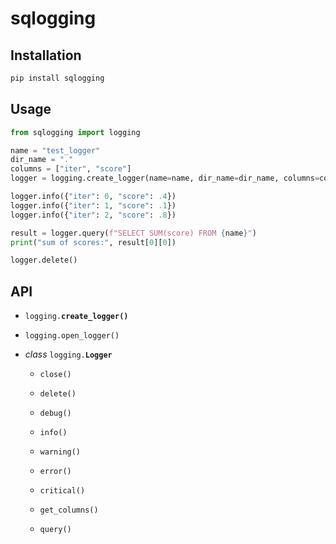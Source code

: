 # sqlogging

## Installation

```bash
pip install sqlogging
```

## Usage

```python
from sqlogging import logging

name = "test_logger"
dir_name = "."
columns = ["iter", "score"]
logger = logging.create_logger(name=name, dir_name=dir_name, columns=columns)

logger.info({"iter": 0, "score": .4})
logger.info({"iter": 1, "score": .1})
logger.info({"iter": 2, "score": .8})

result = logger.query(f"SELECT SUM(score) FROM {name}")
print("sum of scores:", result[0][0])

logger.delete()
```

## API

* `logging.`**`create_logger()`**

* `logging.open_logger()`

* *class* `logging.`**`Logger`**

  * `close()`

  * `delete()`

  * `debug()`
  * `info()`
  * `warning()`
  * `error()`
  * `critical()`

  * `get_columns()`

  * `query()`

